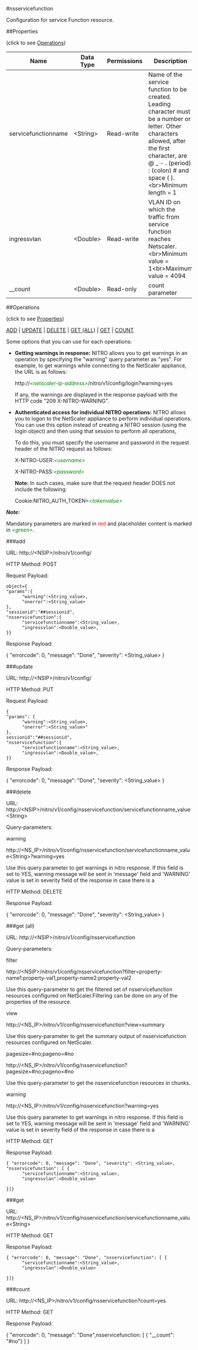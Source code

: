 #nsservicefunction

Configuration for service Function resource.


##Properties 
<span>(click to see [Operations](#operations))</span>


<table><thead><tr><th>Name</th><th> Data Type</th><th> Permissions</th><th>Description</th></tr></thead><tbody><tr><td>servicefunctionname</td><td>&lt;String></td><td>Read-write</td><td>Name of the service function to be created. Leading character must be a number or letter. Other characters allowed, after the first character, are @ _ - . (period) : (colon) # and space ( ).&lt;br>Minimum length = 1</td><tr><tr><td>ingressvlan</td><td>&lt;Double></td><td>Read-write</td><td>VLAN ID on which the traffic from service function reaches Netscaler.&lt;br>Minimum value = 1&lt;br>Maximum value = 4094</td><tr><tr><td>__count</td><td>&lt;Double></td><td>Read-only</td><td>count parameter</td><tr></tbody></table>
##Operations 
<span>(click to see [Properties](#properties))</span>


[ADD](#add) | [UPDATE](#update) | [DELETE](#delete) | [GET (ALL)](#get-(all)) | [GET](#get) | [COUNT](#count)


Some options that you can use for each operations:
<ul><li><p><b>Getting warnings in response:</b> NITRO allows you to get warnings in an operation by specifying the "warning" query parameter as "yes". For example, to get warnings while connecting to the NetScaler appliance, the URL is as follows:</p><p>http://<span style="color:green;font-style:italic;">&lt;netscaler-ip-address&gt;</span>/nitro/v1/config/login?warning=yes</p><p>If any, the warnings are displayed in the response payload with the HTTP code "209 X-NITRO-WARNING".</p></li><li><p><b>Authenticated access for individual NITRO operations:</b> NITRO allows you to logon to the NetScaler appliance to perform individual operations. You can use this option instead of creating a NITRO session (using the login object) and then using that session to perform all operations,</p><p>To do this, you must specify the username and password in the request header of the NITRO request as follows:</p><p>X-NITRO-USER:<span style="color:green;font-style:italic;">&lt;username&gt;</span></p><p>X-NITRO-PASS:<span style="color:green;font-style:italic;">&lt;password&gt;</span></p><p><b>Note:</b> In such cases, make sure that the request header DOES not include the following:</p><p>Cookie:NITRO_AUTH_TOKEN=<span style="color:green;font-style:italic;">&lt;tokenvalue&gt;</span></p></li></ul>



***Note:*** 
Mandatory parameters are marked in <span style="color:#FF0000;">red</span> and placeholder content is marked in <span style="color:green;font-style:italic">&lt;green&gt;</span>.

###add



URL: http://&lt;NSIP&gt;/nitro/v1/config/
HTTP Method: POST
Request Payload: ```object={"params":{      "warning":<String_value>,      "onerror":<String_value>},"sessionid":"##sessionid","nsservicefunction":{      "servicefunctionname":<String_value>,      "ingressvlan":<Double_value>,}}```
Response Payload: 
{ "errorcode": 0, "message": "Done", "severity": <String_value> }


###update



URL: http://&lt;NSIP&gt;/nitro/v1/config/
HTTP Method: PUT
Request Payload: ```{"params": {      "warning":<String_value>,      "onerror":<String_value>"},sessionid":"##sessionid","nsservicefunction":{      "servicefunctionname":<String_value>,      "ingressvlan":<Double_value>,}}```
Response Payload: 
{ "errorcode": 0, "message": "Done", "severity": <String_value> }


###delete



URL: http://&lt;NSIP&gt;/nitro/v1/config/nsservicefunction/servicefunctionname_value&lt;String&gt;
Query-parameters:
warning
http://&lt;NS_IP&gt;/nitro/v1/config/nsservicefunction/servicefunctionname_value&lt;String&gt;?warning=yes
Use this query parameter to get warnings in nitro response. If this field is set to YES, warning message will be sent in 'message' field and 'WARNING' value is set in severity field of the response in case there is a



HTTP Method: DELETE
Response Payload: 
{ "errorcode": 0, "message": "Done", "severity": <String_value> }


###get (all)



URL: http://&lt;NSIP&gt;/nitro/v1/config/nsservicefunction
Query-parameters:
filter
http://&lt;NSIP&gt;/nitro/v1/config/nsservicefunction?filter=property-name1:property-val1,property-name2:property-val2
Use this query-parameter to get the filtered set of nsservicefunction resources configured on NetScaler.Filtering can be done on any of the properties of the resource.


view
http://&lt;NS_IP&gt;/nitro/v1/config/nsservicefunction?view=summary
Use this query-parameter to get the summary output of nsservicefunction resources configured on NetScaler.


pagesize=#no;pageno=#no
http://&lt;NS_IP&gt;/nitro/v1/config/nsservicefunction?pagesize=#no;pageno=#no
Use this query-parameter to get the nsservicefunction resources in chunks.


warning
http://&lt;NS_IP&gt;/nitro/v1/config/nsservicefunction?warning=yes
Use this query parameter to get warnings in nitro response. If this field is set to YES, warning message will be sent in 'message' field and 'WARNING' value is set in severity field of the response in case there is a



HTTP Method: GET
Response Payload: ```{ "errorcode": 0, "message": "Done", "severity": <String_value>, "nsservicefunction": [ {      "servicefunctionname":<String_value>,      "ingressvlan":<Double_value>}]}```



###get



URL: http://&lt;NS_IP&gt;/nitro/v1/config/nsservicefunction/servicefunctionname_value&lt;String&gt;
HTTP Method: GET
Response Payload: ```{ "errorcode": 0, "message": "Done", "nsservicefunction": [ {      "servicefunctionname":<String_value>,      "ingressvlan":<Double_value>}]}```



###count



URL: http://&lt;NS_IP&gt;/nitro/v1/config/nsservicefunction?count=yes
HTTP Method: GET
Response Payload: 
{ "errorcode": 0, "message": "Done",nsservicefunction: [ { "__count": "#no"} ] }


